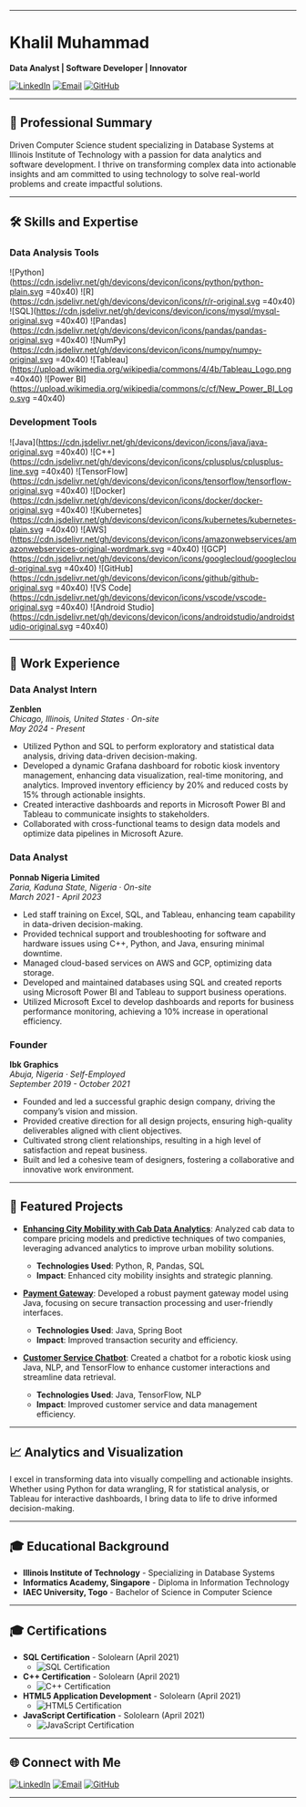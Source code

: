 

---

# Khalil Muhammad

**Data Analyst | Software Developer | Innovator**

[![LinkedIn](https://img.shields.io/badge/LinkedIn-Connect-blue?style=flat&logo=linkedin)](https://www.linkedin.com/in/khalilmuhammad) [![Email](https://img.shields.io/badge/Email-Contact-red?style=flat&logo=gmail)](mailto:khalil.muhammad@example.com) [![GitHub](https://img.shields.io/badge/GitHub-Projects-black?style=flat&logo=github)](https://github.com/Ksani1)

---

## 🌟 Professional Summary

Driven Computer Science student specializing in Database Systems at Illinois Institute of Technology with a passion for data analytics and software development. I thrive on transforming complex data into actionable insights and am committed to using technology to solve real-world problems and create impactful solutions.

---

## 🛠️ Skills and Expertise

### Data Analysis Tools

![Python](https://cdn.jsdelivr.net/gh/devicons/devicon/icons/python/python-plain.svg =40x40)
![R](https://cdn.jsdelivr.net/gh/devicons/devicon/icons/r/r-original.svg =40x40)
![SQL](https://cdn.jsdelivr.net/gh/devicons/devicon/icons/mysql/mysql-original.svg =40x40)
![Pandas](https://cdn.jsdelivr.net/gh/devicons/devicon/icons/pandas/pandas-original.svg =40x40)
![NumPy](https://cdn.jsdelivr.net/gh/devicons/devicon/icons/numpy/numpy-original.svg =40x40)
![Tableau](https://upload.wikimedia.org/wikipedia/commons/4/4b/Tableau_Logo.png =40x40)
![Power BI](https://upload.wikimedia.org/wikipedia/commons/c/cf/New_Power_BI_Logo.svg =40x40)

### Development Tools

![Java](https://cdn.jsdelivr.net/gh/devicons/devicon/icons/java/java-original.svg =40x40)
![C++](https://cdn.jsdelivr.net/gh/devicons/devicon/icons/cplusplus/cplusplus-line.svg =40x40)
![TensorFlow](https://cdn.jsdelivr.net/gh/devicons/devicon/icons/tensorflow/tensorflow-original.svg =40x40)
![Docker](https://cdn.jsdelivr.net/gh/devicons/devicon/icons/docker/docker-original.svg =40x40)
![Kubernetes](https://cdn.jsdelivr.net/gh/devicons/devicon/icons/kubernetes/kubernetes-plain.svg =40x40)
![AWS](https://cdn.jsdelivr.net/gh/devicons/devicon/icons/amazonwebservices/amazonwebservices-original-wordmark.svg =40x40)
![GCP](https://cdn.jsdelivr.net/gh/devicons/devicon/icons/googlecloud/googlecloud-original.svg =40x40)
![GitHub](https://cdn.jsdelivr.net/gh/devicons/devicon/icons/github/github-original.svg =40x40)
![VS Code](https://cdn.jsdelivr.net/gh/devicons/devicon/icons/vscode/vscode-original.svg =40x40)
![Android Studio](https://cdn.jsdelivr.net/gh/devicons/devicon/icons/androidstudio/androidstudio-original.svg =40x40)

---

## 💼 Work Experience

### Data Analyst Intern
**Zenblen**  
*Chicago, Illinois, United States · On-site*  
*May 2024 - Present*

- Utilized Python and SQL to perform exploratory and statistical data analysis, driving data-driven decision-making.
- Developed a dynamic Grafana dashboard for robotic kiosk inventory management, enhancing data visualization, real-time monitoring, and analytics. Improved inventory efficiency by 20% and reduced costs by 15% through actionable insights.
- Created interactive dashboards and reports in Microsoft Power BI and Tableau to communicate insights to stakeholders.
- Collaborated with cross-functional teams to design data models and optimize data pipelines in Microsoft Azure.

### Data Analyst
**Ponnab Nigeria Limited**  
*Zaria, Kaduna State, Nigeria · On-site*  
*March 2021 - April 2023*

- Led staff training on Excel, SQL, and Tableau, enhancing team capability in data-driven decision-making.
- Provided technical support and troubleshooting for software and hardware issues using C++, Python, and Java, ensuring minimal downtime.
- Managed cloud-based services on AWS and GCP, optimizing data storage.
- Developed and maintained databases using SQL and created reports using Microsoft Power BI and Tableau to support business operations.
- Utilized Microsoft Excel to develop dashboards and reports for business performance monitoring, achieving a 10% increase in operational efficiency.

### Founder
**Ibk Graphics**  
*Abuja, Nigeria · Self-Employed*  
*September 2019 - October 2021*

- Founded and led a successful graphic design company, driving the company’s vision and mission.
- Provided creative direction for all design projects, ensuring high-quality deliverables aligned with client objectives.
- Cultivated strong client relationships, resulting in a high level of satisfaction and repeat business.
- Built and led a cohesive team of designers, fostering a collaborative and innovative work environment.

---

## 🚀 Featured Projects

- **[Enhancing City Mobility with Cab Data Analytics](https://github.com/Ksani1/Enhancing-City-Mobility-with-Cab-Data-Analytics)**: Analyzed cab data to compare pricing models and predictive techniques of two companies, leveraging advanced analytics to improve urban mobility solutions.
  - **Technologies Used**: Python, R, Pandas, SQL
  - **Impact**: Enhanced city mobility insights and strategic planning.

- **[Payment Gateway](https://github.com/Ksani1/payment-gateway)**: Developed a robust payment gateway model using Java, focusing on secure transaction processing and user-friendly interfaces.
  - **Technologies Used**: Java, Spring Boot
  - **Impact**: Improved transaction security and efficiency.

- **[Customer Service Chatbot](https://github.com/Ksani1/customer-service-chatbot)**: Created a chatbot for a robotic kiosk using Java, NLP, and TensorFlow to enhance customer interactions and streamline data retrieval.
  - **Technologies Used**: Java, TensorFlow, NLP
  - **Impact**: Improved customer service and data management efficiency.

---

## 📈 Analytics and Visualization

I excel in transforming data into visually compelling and actionable insights. Whether using Python for data wrangling, R for statistical analysis, or Tableau for interactive dashboards, I bring data to life to drive informed decision-making.

---

## 🎓 Educational Background

- **Illinois Institute of Technology** - Specializing in Database Systems
- **Informatics Academy, Singapore** - Diploma in Information Technology
- **IAEC University, Togo** - Bachelor of Science in Computer Science

---

## 🎓 Certifications

- **SQL Certification** - Sololearn (April 2021)
  - ![SQL Certification](path/to/your/sql-certification-image.png)
- **C++ Certification** - Sololearn (April 2021)
  - ![C++ Certification](path/to/your/cplusplus-certification-image.png)
- **HTML5 Application Development** - Sololearn (April 2021)
  - ![HTML5 Certification](path/to/your/html5-certification-image.png)
- **JavaScript Certification** - Sololearn (April 2021)
  - ![JavaScript Certification](path/to/your/javascript-certification-image.png)

---

## 🌐 Connect with Me

[![LinkedIn](https://img.shields.io/badge/LinkedIn-Connect-blue?style=flat&logo=linkedin)](https://www.linkedin.com/in/khalilmuhammad) [![Email](https://img.shields.io/badge/Email-Contact-red?style=flat&logo=gmail)](mailto:khalil.muhammad@example.com) [![GitHub](https://img.shields.io/badge/GitHub-Projects-black?style=flat&logo=github)](https://github.com/Ksani1)

---

